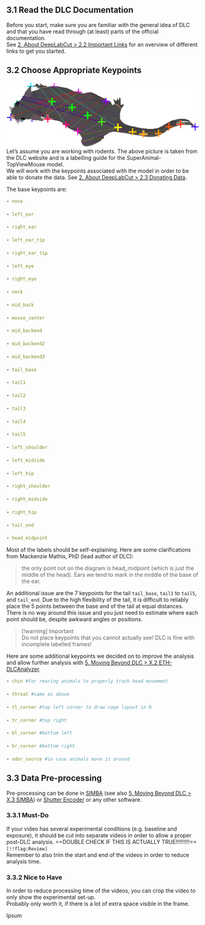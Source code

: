   
  
## 3.1 Read the DLC Documentation  
Before you start, make sure you are familiar with the general idea of DLC and that you have read through (at least) parts of the official documentation.  
See [2. About DeepLabCut > 2.2 Important Links](./2.%20About%20DeepLabCut.md#2.2%20Important%20Links) for an overview of different links to get you started.  
  
## 3.2 Choose Appropriate Keypoints  
![882c64443a4967b4cb5839e8577d03d2838ce30023549b72211a6bc8902cad7d.png](./assets/img/8/8/2/882c64443a4967b4cb5839e8577d03d2838ce30023549b72211a6bc8902cad7d.png)  
Let’s assume you are working with rodents. The above picture is taken from the DLC website and is a labelling guide for the SuperAnimal-TopViewMouse model.  
We will work with the keypoints associated with the model in order to be able to donate the data. See [2. About DeepLabCut > 2.3 Donating Data](./2.%20About%20DeepLabCut.md#2.3%20Donating%20Data).  
  
The base keypoints are:  
  
```yaml  
- nose  
  
- left_ear  
  
- right_ear  
  
- left_ear_tip  
  
- right_ear_tip  
  
- left_eye  
  
- right_eye  
  
- neck  
  
- mid_back  
  
- mouse_center  
  
- mid_backend  
  
- mid_backend2  
  
- mid_backend3  
  
- tail_base  
  
- tail1  
  
- tail2  
  
- tail3  
  
- tail4  
  
- tail5  
  
- left_shoulder  
  
- left_midside  
  
- left_hip  
  
- right_shoulder  
  
- right_midside  
  
- right_hip  
  
- tail_end  
  
- head_midpoint  
```  
  
Most of the labels should be self-explaining. Here are some clarifications from Mackenzie Mathis, PhD (lead author of DLC):  
  
>  the only point not on the diagram is head_midpoint (which is just the middle of the head). Ears we tend to mark in the middle of the base of the ear.  
  
An additional issue are the 7 keypoints for the tail `tail_base`, `tail1` to `tail5`, and `tail_end`. Due to the high flexibility of the tail, it is difficult to reliably place the 5 points between the base and of the tail at equal distances. There is no way around this issue and you just need to estimate where each point should be, despite awkward angles or positions.  
  
> [!warning] Important  
>  Do not place keypoints that you cannot actually see! DLC is fine with incomplete labelled frames!  
  
Here are some additional keypoints we decided on to improve the analysis and allow further analysis with [5. Moving Beyond DLC > X.2 ETH-DLCAnalyzer](./5.%20Moving%20Beyond%20DLC.md#X.2%20ETH-DLCAnalyzer).  
  
```yaml  
- chin #for rearing animals to properly track head movement  
  
- throat #same as above  
  
- tl_corner #top left corner to draw cage layout in R   
  
- tr_corner #top right   
  
- bl_corner #bottom left  
  
- br_corner #bottom right   
  
- odor_source #in case animals move it around  
```  
  
## 3.3 Data Pre-processing  
  
Pre-processing can be done in [SIMBA](https://github.com/sgoldenlab/simba) (see also [5. Moving Beyond DLC > X.3 SIMBA](./5.%20Moving%20Beyond%20DLC.md#X.3%20SIMBA)) or [Shutter Encoder](https://www.shutterencoder.com/en/) or any other software.  
  
### 3.3.1 Must-Do  
  
If your video has several experimental conditions (e.g. baseline and exposure), it should be cut into separate videos in order to allow a proper post-DLC analysis. ==DOUBLE CHECK IF THIS IS ACTUALLY TRUE!!!!!!!!!== `[!!flag:Review]`  
Remember to also trim the start and end of the videos in order to reduce analysis time.  
  
### 3.3.2 Nice to Have  
  
In order to reduce processing time of the videos, you can crop the video to only show the experimental set-up.  
Probably only worth it, if there is a lot of extra space visible in the frame.  
  
Ipsum  

